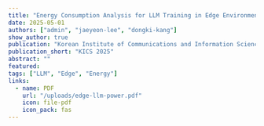 ```yaml
---
title: "Energy Consumption Analysis for LLM Training in Edge Environments"
date: 2025-05-01
authors: ["admin", "jaeyeon-lee", "dongki-kang"]
show_author: true 
publication: "Korean Institute of Communications and Information Sciences (KICS) 2025"
publication_short: "KICS 2025"
abstract: ""
featured:
tags: ["LLM", "Edge", "Energy"]
links:
  - name: PDF
    url: "/uploads/edge-llm-power.pdf"
    icon: file-pdf
    icon_pack: fas
---
```

